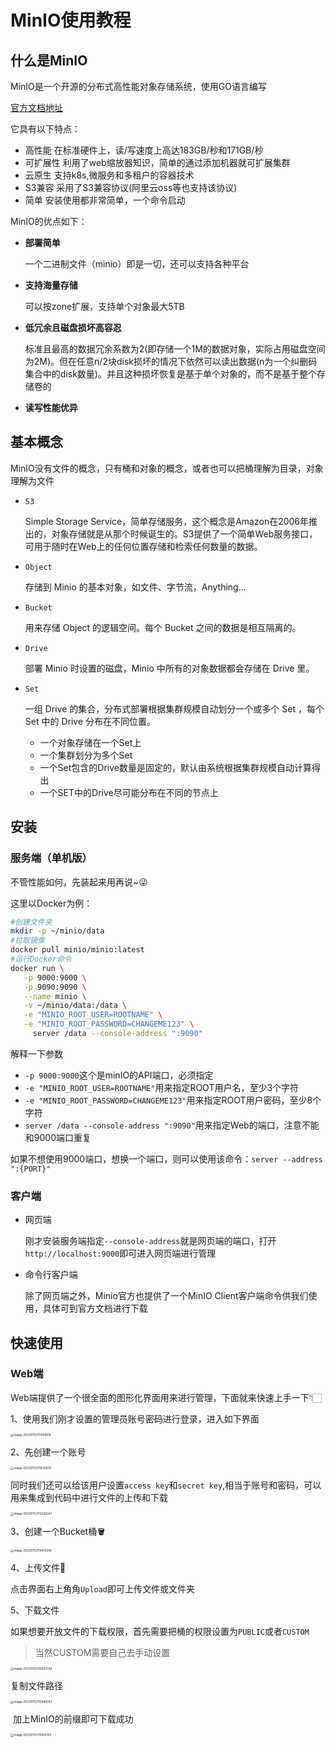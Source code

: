 # MinIO使用教程

## 什么是MinIO

MinIO是一个开源的分布式高性能对象存储系统，使用GO语言编写

[官方文档地址](https://www.minio.org.cn/docs/minio/container/index.html)

它具有以下特点：

-   高性能 在标准硬件上，读/写速度上高达183GB/秒和171GB/秒
-   可扩展性 利用了web缩放器知识，简单的通过添加机器就可扩展集群
-   云原生   支持k8s,微服务和多租户的容器技术
-   S3兼容  采用了S3兼容协议(阿里云oss等也支持该协议)
-   简单   安装使用都非常简单，一个命令启动

MinIO的优点如下：

-   **部署简单**

    一个二进制文件（minio）即是一切，还可以支持各种平台

-   **支持海量存储**

    可以按zone扩展，支持单个对象最大5TB

-   **低冗余且磁盘损坏高容忍**

    标准且最高的数据冗余系数为2(即存储一个1M的数据对象，实际占用磁盘空间为2M)。但在任意n/2块disk损坏的情况下依然可以读出数据(n为一个纠删码集合中的disk数量)。并且这种损坏恢复是基于单个对象的，而不是基于整个存储卷的

-   **读写性能优异**

## 基本概念

MinIO没有文件的概念，只有桶和对象的概念，或者也可以把桶理解为目录，对象理解为文件

-   `S3`

    Simple Storage Service，简单存储服务，这个概念是Amazon在2006年推出的，对象存储就是从那个时候诞生的。S3提供了一个简单Web服务接口，可用于随时在Web上的任何位置存储和检索任何数量的数据。

-   `Object`

    存储到 Minio 的基本对象，如文件、字节流，Anything...

-   `Bucket`

    用来存储 Object 的逻辑空间。每个 Bucket 之间的数据是相互隔离的。

-   `Drive`

    部署 Minio 时设置的磁盘，Minio 中所有的对象数据都会存储在 Drive 里。

-   `Set`

    一组 Drive 的集合，分布式部署根据集群规模自动划分一个或多个 Set ，每个 Set 中的 Drive 分布在不同位置。

    -   一个对象存储在一个Set上
    -   一个集群划分为多个Set
    -   一个Set包含的Drive数量是固定的，默认由系统根据集群规模自动计算得出
    -   一个SET中的Drive尽可能分布在不同的节点上

## 安装

### 服务端（单机版）

不管性能如何，先装起来用再说~😜

这里以Docker为例：

```bash
#创建文件夹
mkdir -p ~/minio/data
#拉取镜像
docker pull minio/minio:latest
#运行Docker命令
docker run \
   -p 9000:9000 \
   -p 9090:9090 \
   --name minio \
   -v ~/minio/data:/data \
   -e "MINIO_ROOT_USER=ROOTNAME" \
   -e "MINIO_ROOT_PASSWORD=CHANGEME123" \
	 server /data --console-address ":9090"
```

解释一下参数

-   `-p 9000:9000`这个是minIO的API端口，必须指定
-   `-e "MINIO_ROOT_USER=ROOTNAME"`用来指定ROOT用户名，至少3个字符
-   `-e "MINIO_ROOT_PASSWORD=CHANGEME123"`用来指定ROOT用户密码，至少8个字符
-   `server /data --console-address ":9090"`用来指定Web的端口，注意不能和9000端口重复

​	如果不想使用9000端口，想换一个端口，则可以使用该命令：`server --address ":{PORT}"`

### 客户端

-   网页端

    刚才安装服务端指定`--console-address`就是网页端的端口，打开`http://localhost:9000`即可进入网页端进行管理

-   命令行客户端

    除了网页端之外，Minio官方也提供了一个MinIO Client客户端命令供我们使用，具体可到官方文档进行下载

## 快速使用

### Web端

Web端提供了一个很全面的图形化界面用来进行管理，下面就来快速上手一下👇🏻

1、使用我们刚才设置的管理员账号密码进行登录，进入如下界面

<img src="https://cdn.jsdelivr.net/gh/HoShum/PictureRepo/imgs/202307021114873.png" alt="image-20230702111409816" style="zoom: 33%;" />

2、先创建一个账号

<img src="https://cdn.jsdelivr.net/gh/HoShum/PictureRepo/imgs/202307021116702.png" alt="image-20230702111630676" style="zoom:33%;" />

同时我们还可以给该用户设置`access key`和`secret key`,相当于账号和密码，可以用来集成到代码中进行文件的上传和下载

<img src="https://cdn.jsdelivr.net/gh/HoShum/PictureRepo/imgs/202307021133296.png" alt="image-20230702113326247" style="zoom:33%;" />

3、创建一个Bucket桶🪣

<img src="https://cdn.jsdelivr.net/gh/HoShum/PictureRepo/imgs/202307021144385.png" alt="image-20230702114419356" style="zoom:33%;" />

4、上传文件📜

点击界面右上角角`Upload`即可上传文件或文件夹

5、下载文件

如果想要开放文件的下载权限，首先需要把桶的权限设置为`PUBLIC`或者`CUSTOM`

>   当然CUSTOM需要自己去手动设置

<img src="https://cdn.jsdelivr.net/gh/HoShum/PictureRepo/imgs/202307021156351.png" alt="image-20230702115647299" style="zoom:33%;" />

复制文件路径

<img src="https://cdn.jsdelivr.net/gh/HoShum/PictureRepo/imgs/202307021158627.png" alt="image-20230702115846583" style="zoom:33%;" />

​		加上MinIO的前缀即可下载成功

<img src="https://cdn.jsdelivr.net/gh/HoShum/PictureRepo/imgs/202307021159145.png" alt="image-20230702115928102" style="zoom:33%;" />